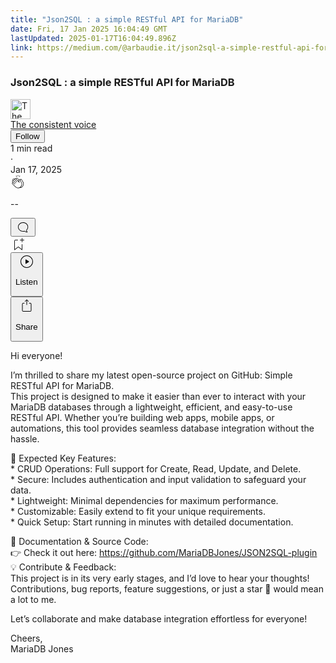 ```yaml
---
title: "Json2SQL : a simple RESTful API for MariaDB"
date: Fri, 17 Jan 2025 16:04:49 GMT
lastUpdated: 2025-01-17T16:04:49.896Z
link: https://medium.com/@arbaudie.it/json2sql-a-simple-restful-api-for-mariadb-2ceeda1de673?source=rss-c779d007e7fe------2
---
```


<article><div class="l"><div class="l"><span class="l"></span><section><div><div class="fu gk gl gm gn go"></div><div class="gp gq gr gs gt"><div class="ab cb"><div class="ci bg gb gc gd ge"><div><h1 class="pw-post-title gu gv gw be gx gy gz ha hb hc hd he hf hg hh hi hj hk hl hm hn ho hp hq hr hs ht hu hv hw bj" data-testid="storyTitle" id="98a9">Json2SQL : a simple RESTful API for MariaDB</h1><div><div class="speechify-ignore ab cp"><div class="speechify-ignore bg l"><div class="ab hx hy hz ia ib ic id ie if ig ih"><div class="ab q ih"><div class="ab ii"><div><div aria-hidden="false" class="bl"><a href="/@arbaudie.it?source=post_page---byline--2ceeda1de673---------------------------------------" rel="noopener follow"><div class="l ij ik bx il im"><div class="l fl"><img alt="The consistent voice" class="l fd bx by bz cx" data-testid="authorPhoto" height="32" loading="lazy" src="https://miro.medium.com/v2/da:true/resize:fill:64:64/0*7vBG_L_kSIeOh095" width="32"/><div class="in bx l by bz fu n io fv"></div></div></div></a></div></div></div><span class="be b bf z bj"><div class="ip ab q"><div class="ab q iq"><div class="ab q"><div><div aria-hidden="false" class="bl"><span class="be b bf z bj"><a class="ag ah ai fh ak al am an ao ap aq ar as ir" data-testid="authorName" href="/@arbaudie.it?source=post_page---byline--2ceeda1de673---------------------------------------" rel="noopener follow">The consistent voice</a></span></div></div></div><div class="is bl"></div><div aria-hidden="false" class="bl"><div class="bl"><button class="it iu iv ap ab cb q aq ex iw ix iy iz"><span class="be b bf z bj"><span class="l ja">Follow</span></span></button></div></div></div></div></span></div><div class="ab q jb"><span class="be b bf z du"><div class="ab ae"><span data-testid="storyReadTime">1 min read</span><div aria-hidden="true" class="jc jd l"><span aria-hidden="true" class="l"><span class="be b bf z du">·</span></span></div><span data-testid="storyPublishDate">Jan 17, 2025</span></div></span></div></div><div class="ab cp je jf jg jh ji jj jk jl jm jn jo jp jq jr js jt"><div class="h k w fi fj q"><div class="kj l"><div class="ab q kk kl"><div class="pw-multi-vote-icon fl km kn ko kp"><span><a class="ag ah ai fh ak al am an ao ap aq ar as at au" data-testid="headerClapButton" href="/m/signin?actionUrl=https%3A%2F%2Fmedium.com%2F_%2Fvote%2Fp%2F2ceeda1de673&amp;operation=register&amp;redirect=https%3A%2F%2Fmedium.com%2F%40arbaudie.it%2Fjson2sql-a-simple-restful-api-for-mariadb-2ceeda1de673&amp;user=The+consistent+voice&amp;userId=c779d007e7fe&amp;source=---header_actions--2ceeda1de673---------------------clap_footer------------------" rel="noopener follow"><div><div aria-hidden="false" class="bl"><div class="kq ap kr ks kt ku an kv kw kx kp"><svg aria-label="clap" height="24" viewbox="0 0 24 24" width="24" xmlns="http://www.w3.org/2000/svg"><path clip-rule="evenodd" d="M11.37.828 12 3.282l.63-2.454zM13.916 3.953l1.523-2.112-1.184-.39zM8.589 1.84l1.522 2.112-.337-2.501zM18.523 18.92c-.86.86-1.75 1.246-2.62 1.33a6 6 0 0 0 .407-.372c2.388-2.389 2.86-4.951 1.399-7.623l-.912-1.603-.79-1.672c-.26-.56-.194-.98.203-1.288a.7.7 0 0 1 .546-.132c.283.046.546.231.728.5l2.363 4.157c.976 1.624 1.141 4.237-1.324 6.702m-10.999-.438L3.37 14.328a.828.828 0 0 1 .585-1.408.83.83 0 0 1 .585.242l2.158 2.157a.365.365 0 0 0 .516-.516l-2.157-2.158-1.449-1.449a.826.826 0 0 1 1.167-1.17l3.438 3.44a.363.363 0 0 0 .516 0 .364.364 0 0 0 0-.516L5.293 9.513l-.97-.97a.826.826 0 0 1 0-1.166.84.84 0 0 1 1.167 0l.97.968 3.437 3.436a.36.36 0 0 0 .517 0 .366.366 0 0 0 0-.516L6.977 7.83a.82.82 0 0 1-.241-.584.82.82 0 0 1 .824-.826c.219 0 .43.087.584.242l5.787 5.787a.366.366 0 0 0 .587-.415l-1.117-2.363c-.26-.56-.194-.98.204-1.289a.7.7 0 0 1 .546-.132c.283.046.545.232.727.501l2.193 3.86c1.302 2.38.883 4.59-1.277 6.75-1.156 1.156-2.602 1.627-4.19 1.367-1.418-.236-2.866-1.033-4.079-2.246M10.75 5.971l2.12 2.12c-.41.502-.465 1.17-.128 1.89l.22.465-3.523-3.523a.8.8 0 0 1-.097-.368c0-.22.086-.428.241-.584a.847.847 0 0 1 1.167 0m7.355 1.705c-.31-.461-.746-.758-1.23-.837a1.44 1.44 0 0 0-1.11.275c-.312.24-.505.543-.59.881a1.74 1.74 0 0 0-.906-.465 1.47 1.47 0 0 0-.82.106l-2.182-2.182a1.56 1.56 0 0 0-2.2 0 1.54 1.54 0 0 0-.396.701 1.56 1.56 0 0 0-2.21-.01 1.55 1.55 0 0 0-.416.753c-.624-.624-1.649-.624-2.237-.037a1.557 1.557 0 0 0 0 2.2c-.239.1-.501.238-.715.453a1.56 1.56 0 0 0 0 2.2l.516.515a1.556 1.556 0 0 0-.753 2.615L7.01 19c1.32 1.319 2.909 2.189 4.475 2.449q.482.08.971.08c.85 0 1.653-.198 2.393-.579.231.033.46.054.686.054 1.266 0 2.457-.52 3.505-1.567 2.763-2.763 2.552-5.734 1.439-7.586z" fill-rule="evenodd"></path></svg></div></div></div></a></span></div><div class="pw-multi-vote-count l ky kz la lb lc ld le"><p class="be b dv z du"><span class="lf">--</span></p></div></div></div><div><div aria-hidden="false" class="bl"><button aria-label="responses" class="ap kq lg lh ab q fm li lj"><svg class="lk" height="24" viewbox="0 0 24 24" width="24" xmlns="http://www.w3.org/2000/svg"><path d="M18.006 16.803c1.533-1.456 2.234-3.325 2.234-5.321C20.24 7.357 16.709 4 12.191 4S4 7.357 4 11.482c0 4.126 3.674 7.482 8.191 7.482.817 0 1.622-.111 2.393-.327.231.2.48.391.744.559 1.06.693 2.203 1.044 3.399 1.044.224-.008.4-.112.486-.287a.49.49 0 0 0-.042-.518c-.495-.67-.845-1.364-1.04-2.057a4 4 0 0 1-.125-.598zm-3.122 1.055-.067-.223-.315.096a8 8 0 0 1-2.311.338c-4.023 0-7.292-2.955-7.292-6.587 0-3.633 3.269-6.588 7.292-6.588 4.014 0 7.112 2.958 7.112 6.593 0 1.794-.608 3.469-2.027 4.72l-.195.168v.255c0 .056 0 .151.016.295.025.231.081.478.154.733.154.558.398 1.117.722 1.659a5.3 5.3 0 0 1-2.165-.845c-.276-.176-.714-.383-.941-.59z"></path></svg></button></div></div></div><div class="ab q ju jv jw jx jy jz ka kb kc kd ke kf kg kh ki"><div class="ll k j i d"></div><div class="h k"><div><div aria-hidden="false" class="bl"><span><a class="ag ah ai fh ak al am an ao ap aq ar as at au" data-testid="headerBookmarkButton" href="/m/signin?actionUrl=https%3A%2F%2Fmedium.com%2F_%2Fbookmark%2Fp%2F2ceeda1de673&amp;operation=register&amp;redirect=https%3A%2F%2Fmedium.com%2F%40arbaudie.it%2Fjson2sql-a-simple-restful-api-for-mariadb-2ceeda1de673&amp;source=---header_actions--2ceeda1de673---------------------bookmark_footer------------------" rel="noopener follow"><svg aria-label="Add to list bookmark button" class="du lm" fill="none" height="25" viewbox="0 0 25 25" width="25" xmlns="http://www.w3.org/2000/svg"><path d="M18 2.5a.5.5 0 0 1 1 0V5h2.5a.5.5 0 0 1 0 1H19v2.5a.5.5 0 1 1-1 0V6h-2.5a.5.5 0 0 1 0-1H18zM7 7a1 1 0 0 1 1-1h3.5a.5.5 0 0 0 0-1H8a2 2 0 0 0-2 2v14a.5.5 0 0 0 .805.396L12.5 17l5.695 4.396A.5.5 0 0 0 19 21v-8.5a.5.5 0 0 0-1 0v7.485l-5.195-4.012a.5.5 0 0 0-.61 0L7 19.985z" fill="currentColor"></path></svg></a></span></div></div></div><div class="fd ln cn"><div class="l ae"><div class="ab cb"><div class="lo lp lq lr ls lt ci bg"><div class="ab"><div aria-hidden="false" class="bl"><div><div aria-hidden="false" class="bl"><button aria-label="Listen" class="ag fm ai fh ak al am lu ao ap aq ex lv lw lj lx ly lz ma mb s mc md me mf mg mh mi u mj mk ml" data-testid="audioPlayButton"><svg fill="none" height="24" viewbox="0 0 24 24" width="24" xmlns="http://www.w3.org/2000/svg"><path clip-rule="evenodd" d="M3 12a9 9 0 1 1 18 0 9 9 0 0 1-18 0m9-10C6.477 2 2 6.477 2 12s4.477 10 10 10 10-4.477 10-10S17.523 2 12 2m3.376 10.416-4.599 3.066a.5.5 0 0 1-.777-.416V8.934a.5.5 0 0 1 .777-.416l4.599 3.066a.5.5 0 0 1 0 .832" fill="currentColor" fill-rule="evenodd"></path></svg><div class="j i d"><p class="be b bf z du">Listen</p></div></button></div></div></div></div></div></div></div></div><div aria-describedby="postFooterSocialMenu" aria-hidden="false" aria-labelledby="postFooterSocialMenu" class="bl"><div><div aria-hidden="false" class="bl"><button aria-controls="postFooterSocialMenu" aria-expanded="false" aria-label="Share Post" class="ag fm ai fh ak al am lu ao ap aq ex lv lw lj lx ly lz ma mb s mc md me mf mg mh mi u mj mk ml" data-testid="headerSocialShareButton"><svg fill="none" height="24" viewbox="0 0 24 24" width="24" xmlns="http://www.w3.org/2000/svg"><path clip-rule="evenodd" d="M15.218 4.931a.4.4 0 0 1-.118.132l.012.006a.45.45 0 0 1-.292.074.5.5 0 0 1-.3-.13l-2.02-2.02v7.07c0 .28-.23.5-.5.5s-.5-.22-.5-.5v-7.04l-2 2a.45.45 0 0 1-.57.04h-.02a.4.4 0 0 1-.16-.3.4.4 0 0 1 .1-.32l2.8-2.8a.5.5 0 0 1 .7 0l2.8 2.79a.42.42 0 0 1 .068.498m-.106.138.008.004v-.01zM16 7.063h1.5a2 2 0 0 1 2 2v10a2 2 0 0 1-2 2h-11c-1.1 0-2-.9-2-2v-10a2 2 0 0 1 2-2H8a.5.5 0 0 1 .35.15.5.5 0 0 1 .15.35.5.5 0 0 1-.15.35.5.5 0 0 1-.35.15H6.4c-.5 0-.9.4-.9.9v10.2a.9.9 0 0 0 .9.9h11.2c.5 0 .9-.4.9-.9v-10.2c0-.5-.4-.9-.9-.9H16a.5.5 0 0 1 0-1" fill="currentColor" fill-rule="evenodd"></path></svg><div class="j i d"><p class="be b bf z du">Share</p></div></button></div></div></div></div></div></div></div></div></div><p class="pw-post-body-paragraph mm mn gw mo b mp mq mr ms mt mu mv mw mx my mz na nb nc nd ne nf ng nh ni nj gp bj" id="11cf">Hi everyone!</p><p class="pw-post-body-paragraph mm mn gw mo b mp mq mr ms mt mu mv mw mx my mz na nb nc nd ne nf ng nh ni nj gp bj" id="f049">I’m thrilled to share my latest open-source project on GitHub: Simple RESTful API for MariaDB.<br/>This project is designed to make it easier than ever to interact with your MariaDB databases through a lightweight, efficient, and easy-to-use RESTful API. Whether you’re building web apps, mobile apps, or automations, this tool provides seamless database integration without the hassle.</p><p class="pw-post-body-paragraph mm mn gw mo b mp mq mr ms mt mu mv mw mx my mz na nb nc nd ne nf ng nh ni nj gp bj" id="3696">🔑 Expected Key Features:<br/>* CRUD Operations: Full support for Create, Read, Update, and Delete.<br/>* Secure: Includes authentication and input validation to safeguard your data.<br/>* Lightweight: Minimal dependencies for maximum performance.<br/>* Customizable: Easily extend to fit your unique requirements.<br/>* Quick Setup: Start running in minutes with detailed documentation.</p><p class="pw-post-body-paragraph mm mn gw mo b mp mq mr ms mt mu mv mw mx my mz na nb nc nd ne nf ng nh ni nj gp bj" id="b949">📖 Documentation &amp; Source Code:<br/>👉 Check it out here: <a class="ag nk" href="https://github.com/MariaDBJones/JSON2SQL-plugin" rel="noopener ugc nofollow" target="_blank">https://github.com/MariaDBJones/JSON2SQL-plugin</a><br/>💡 Contribute &amp; Feedback:<br/>This project is in its very early stages, and I’d love to hear your thoughts! Contributions, bug reports, feature suggestions, or just a star 🌟 would mean a lot to me.</p><p class="pw-post-body-paragraph mm mn gw mo b mp mq mr ms mt mu mv mw mx my mz na nb nc nd ne nf ng nh ni nj gp bj" id="950a">Let’s collaborate and make database integration effortless for everyone!</p><p class="pw-post-body-paragraph mm mn gw mo b mp mq mr ms mt mu mv mw mx my mz na nb nc nd ne nf ng nh ni nj gp bj" id="6c60">Cheers,<br/>MariaDB Jones</p></div></div></div></div></section></div></div></article>
